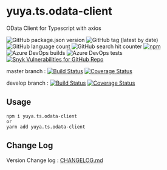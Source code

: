 # yuya.ts.odata-client
OData Client for Typescript with axios

![GitHub package.json version](https://img.shields.io/github/package-json/v/yuyaproject/yuya.ts.odata-client.svg?logo=github)
![GitHub tag (latest by date)](https://img.shields.io/github/tag-date/yuyaproject/yuya.ts.odata-client.svg?logo=github)
![GitHub language count](https://img.shields.io/github/languages/count/yuyaproject/yuya.ts.odata-client.svg?logo=github)
![GitHub search hit counter](https://img.shields.io/github/search/yuyaproject/yuya.ts.odata-client/odata.svg?logo=github)
[![npm](https://img.shields.io/npm/v/yuya.ts.odata-client.svg?logo=npm)](https://www.npmjs.com/package/yuya.ts.odata-client)
![Azure DevOps builds](https://img.shields.io/azure-devops/build/yuya-project/7ac5d672-dd0e-43d4-b760-435e8ae7311f/2.svg?logo=azure-devops)
![Azure DevOps tests](https://img.shields.io/azure-devops/tests/yuya-project/7ac5d672-dd0e-43d4-b760-435e8ae7311f/2.svg?logo=azure-devops)
[![Snyk Vulnerabilities for GitHub Repo](https://img.shields.io/snyk/vulnerabilities/github/YuyaProject/yuya.ts.odata-client.svg?logo=snyk)](https://snyk.io/test/github/YuyaProject/yuya.ts.odata-client?targetFile=package.json)

master branch : 
[![Build Status](https://dev.azure.com/yuya-project/yuya.ts.odata-client/_apis/build/status/yuya.ts.odata-client-CI?branchName=master)](https://dev.azure.com/yuya-project/yuya.ts.odata-client/_build/latest?definitionId=2&branchName=master)
[![Coverage Status](https://coveralls.io/repos/github/YuyaProject/yuya.ts.odata-client/badge.svg?branch=master)](https://coveralls.io/github/YuyaProject/yuya.ts.odata-client?branch=master)


develop branch : 
[![Build Status](https://dev.azure.com/yuya-project/yuya.ts.odata-client/_apis/build/status/yuya.ts.odata-client-CI?branchName=develop)](https://dev.azure.com/yuya-project/yuya.ts.odata-client/_build/latest?definitionId=2&branchName=develop)
[![Coverage Status](https://coveralls.io/repos/github/YuyaProject/yuya.ts.odata-client/badge.svg?branch=develop)](https://coveralls.io/github/YuyaProject/yuya.ts.odata-client?branch=develop)


## Usage

```
npm i yuya.ts.odata-client
or 
yarn add yuya.ts.odata-client
```

## Change Log
Version Change log : [CHANGELOG.md](CHANGELOG.md)

